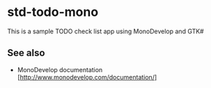 # std-todo-mono

This is a sample TODO check list app using MonoDevelop and GTK#

## See also 

* MonoDevelop documentation [http://www.monodevelop.com/documentation/]


